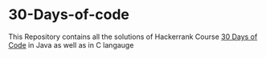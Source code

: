 # 30-Days-of-code
This Repository contains all the solutions of Hackerrank Course 
<a href="https://www.hackerrank.com/domains/tutorials/30-days-of-code" target="_blank">30 Days of Code</a> in Java as well as in C langauge
